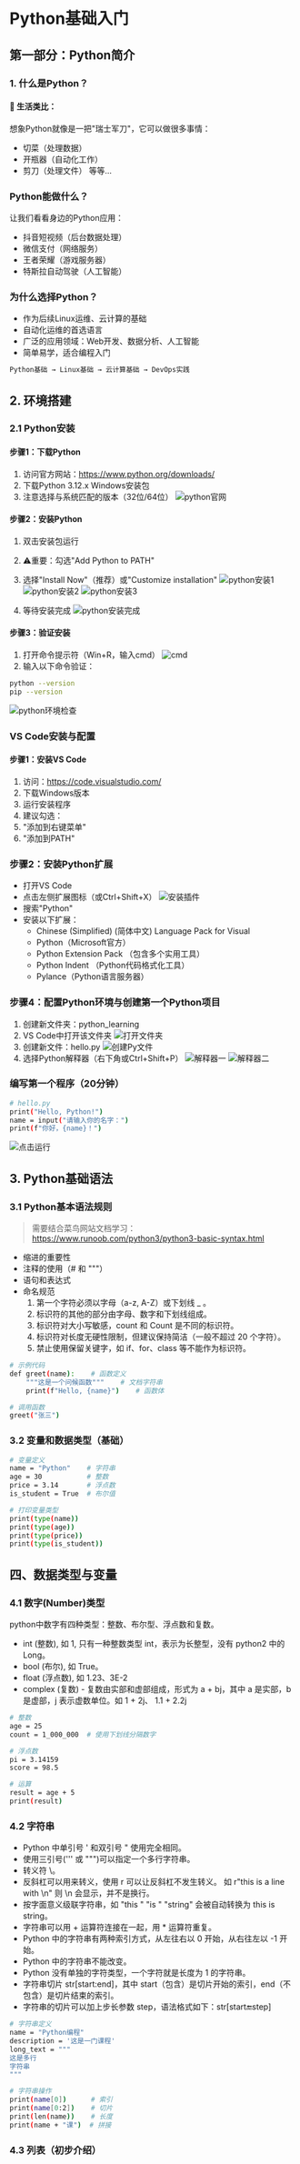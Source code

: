 # Python基础入门

## 第一部分：Python简介

### 1. 什么是Python？

#### 🌟 生活类比：
想象Python就像是一把"瑞士军刀"，它可以做很多事情：

* 切菜（处理数据）
* 开瓶器（自动化工作）
* 剪刀（处理文件） 等等...

### Python能做什么？
让我们看看身边的Python应用：

* 抖音短视频（后台数据处理）
* 微信支付（网络服务）
* 王者荣耀（游戏服务器）
* 特斯拉自动驾驶（人工智能）

### 为什么选择Python？
* 作为后续Linux运维、云计算的基础
* 自动化运维的首选语言
* 广泛的应用领域：Web开发、数据分析、人工智能
* 简单易学，适合编程入门

```bash
Python基础 → Linux基础 → 云计算基础 → DevOps实践

```

## 2. 环境搭建

### 2.1 Python安装
#### 步骤1：下载Python
1. 访问官方网站：https://www.python.org/downloads/
2. 下载Python 3.12.x Windows安装包
3. 注意选择与系统匹配的版本（32位/64位）
    ![python官网](/Python基础知识/images/python官网.png "python官网")

#### 步骤2：安装Python
1. 双击安装包运行
2. ⚠️重要：勾选"Add Python to PATH"
3. 选择"Install Now"（推荐）或"Customize installation"
    ![python安装1](/Python基础知识/images/python安装1.png "python安装1")
    ![python安装2](/Python基础知识/images/python安装2.png "python安装2")
    ![python安装3](/Python基础知识/images/python安装3.png "python安装3")

4. 等待安装完成
    ![python安装完成](/Python基础知识/images/python安装完成.png "python安装完成")

#### 步骤3：验证安装
1. 打开命令提示符（Win+R，输入cmd）
![cmd](/Python基础知识/images/cmd.png "cmd")
2. 输入以下命令验证：
```bash
python --version
pip --version

```
![python环境检查](/Python基础知识/images/python环境检查.png "python环境检查")

### VS Code安装与配置

#### 步骤1：安装VS Code
1. 访问：https://code.visualstudio.com/
2. 下载Windows版本
3. 运行安装程序
4. 建议勾选：
5. "添加到右键菜单"
6. "添加到PATH"

### 步骤2：安装Python扩展

* 打开VS Code
* 点击左侧扩展图标（或Ctrl+Shift+X）
    ![安装插件](/Python基础知识/images/安装插件.png "安装插件")
* 搜索"Python"
* 安装以下扩展：
    * Chinese (Simplified) (简体中文) Language Pack for Visual 
    * Python（Microsoft官方）
    * Python Extension Pack （包含多个实用工具）
    * Python Indent （Python代码格式化工具）
    * Pylance（Python语言服务器）

### 步骤4：配置Python环境与创建第一个Python项目
1. 创建新文件夹：python_learning
2. VS Code中打开该文件夹
    ![打开文件夹](/Python基础知识/images/打开文件夹.png "打开文件夹")
3. 创建新文件：hello.py
    ![创建Py文件](/Python基础知识/images/创建Py文件.png "创建Py文件")
4. 选择Python解释器（右下角或Ctrl+Shift+P）
    ![解释器一](/Python基础知识/images/解释器一.png "解释器一")
    ![解释器二](/Python基础知识/images/解释器二.png "解释器二")

###  编写第一个程序（20分钟）
```bash
# hello.py
print("Hello, Python!")
name = input("请输入你的名字：")
print(f"你好，{name}！")
```
![点击运行](/Python基础知识/images/点击运行.png "点击运行")


## 3. Python基础语法
### 3.1 Python基本语法规则
> 需要结合菜鸟网站文档学习：https://www.runoob.com/python3/python3-basic-syntax.html
* 缩进的重要性
* 注释的使用（# 和 """）
* 语句和表达式
* 命名规范
    1. 第一个字符必须以字母（a-z, A-Z）或下划线 _ 。
    2. 标识符的其他的部分由字母、数字和下划线组成。
    3. 标识符对大小写敏感，count 和 Count 是不同的标识符。
    4. 标识符对长度无硬性限制，但建议保持简洁（一般不超过 20 个字符）。
    5. 禁止使用保留关键字，如 if、for、class 等不能作为标识符。

```bash
# 示例代码
def greet(name):    # 函数定义
    """这是一个问候函数"""    # 文档字符串
    print(f"Hello, {name}")    # 函数体

# 调用函数
greet("张三")

```

### 3.2 变量和数据类型（基础）
```bash
# 变量定义
name = "Python"    # 字符串
age = 30           # 整数
price = 3.14       # 浮点数
is_student = True  # 布尔值

# 打印变量类型
print(type(name))
print(type(age))
print(type(price))
print(type(is_student))

```

## 四、数据类型与变量

### 4.1 数字(Number)类型
python中数字有四种类型：整数、布尔型、浮点数和复数。

* int (整数), 如 1, 只有一种整数类型 int，表示为长整型，没有 python2 中的 Long。
* bool (布尔), 如 True。
* float (浮点数), 如 1.23、3E-2
* complex (复数) - 复数由实部和虚部组成，形式为 a + bj，其中 a 是实部，b 是虚部，j 表示虚数单位。如 1 + 2j、 1.1 + 2.2j
```bash
# 整数
age = 25
count = 1_000_000  # 使用下划线分隔数字

# 浮点数
pi = 3.14159
score = 98.5

# 运算
result = age + 5
print(result)

```

### 4.2 字符串
* Python 中单引号 ' 和双引号 " 使用完全相同。
* 使用三引号(''' 或 """)可以指定一个多行字符串。
* 转义符 \。
* 反斜杠可以用来转义，使用 r 可以让反斜杠不发生转义。 如 r"this is a line with \n" 则 \n 会显示，并不是换行。
* 按字面意义级联字符串，如 "this " "is " "string" 会被自动转换为 this is string。
* 字符串可以用 + 运算符连接在一起，用 * 运算符重复。
* Python 中的字符串有两种索引方式，从左往右以 0 开始，从右往左以 -1 开始。
* Python 中的字符串不能改变。
* Python 没有单独的字符类型，一个字符就是长度为 1 的字符串。
* 字符串切片 str[start:end]，其中 start（包含）是切片开始的索引，end（不包含）是切片结束的索引。
* 字符串的切片可以加上步长参数 step，语法格式如下：str[start:end:step]


```bash
# 字符串定义
name = "Python编程"
description = '这是一门课程'
long_text = """
这是多行
字符串
"""

# 字符串操作
print(name[0])      # 索引
print(name[0:2])    # 切片
print(len(name))    # 长度
print(name + "课")  # 拼接

```

### 4.3 列表（初步介绍）

